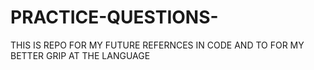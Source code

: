# PRACTICE-QUESTIONS-
THIS IS REPO FOR MY FUTURE REFERNCES IN CODE AND TO FOR MY BETTER GRIP AT THE LANGUAGE


